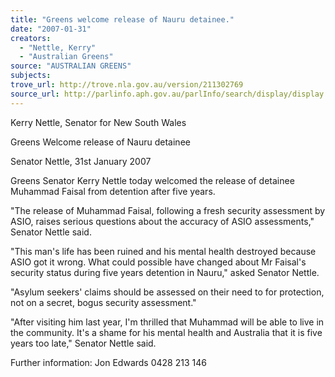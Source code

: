 ```yaml
---
title: "Greens welcome release of Nauru detainee."
date: "2007-01-31"
creators:
  - "Nettle, Kerry"
  - "Australian Greens"
source: "AUSTRALIAN GREENS"
subjects:
trove_url: http://trove.nla.gov.au/version/211302769
source_url: http://parlinfo.aph.gov.au/parlInfo/search/display/display.w3p;query=Id%3A%22media/pressrel/0KBM6%22
---
```


 Kerry Nettle, Senator for New South Wales 

 

 

 Greens Welcome release of Nauru detainee 

 

 Senator Nettle, 31st January 2007   

 Greens Senator Kerry Nettle today welcomed the release of detainee Muhammad  Faisal from detention after five years.    

 "The release of Muhammad Faisal, following a fresh security assessment by ASIO,  raises serious questions about the accuracy of ASIO assessments," Senator Nettle  said.    

 "This man's life has been ruined and his mental health destroyed because ASIO got it  wrong. What could possible have changed about Mr Faisal's security status during  five years detention in Nauru," asked Senator Nettle.    

 "Asylum seekers' claims should be assessed on their need to for protection, not on a  secret, bogus security assessment."    

 "After visiting him last year, I'm thrilled that Muhammad will be able to live in the  community. It's a shame for his mental health and Australia that it is five years too  late," Senator Nettle said.    

 Further information: Jon Edwards 0428 213 146 

